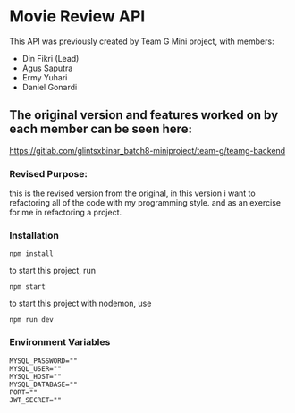 # Movie Review API
This API was previously created by Team G Mini project, with members:
- Din Fikri (Lead)
- Agus Saputra
- Ermy Yuhari
- Daniel Gonardi

## The original version and features worked on by each member can be seen here:
https://gitlab.com/glintsxbinar_batch8-miniproject/team-g/teamg-backend

### Revised Purpose:
this is the revised version from the original, in this version i want to refactoring all of the code with my programming style. and as an exercise for me in refactoring a project.

### Installation
```
npm install
```
to start this project, run
```
npm start
```
to start this project with nodemon, use
```
npm run dev
```

### Environment Variables
```
MYSQL_PASSWORD=""
MYSQL_USER=""
MYSQL_HOST=""
MYSQL_DATABASE=""
PORT=""
JWT_SECRET=""
```